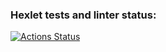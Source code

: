 ### Hexlet tests and linter status:
[![Actions Status](https://github.com/Evoly/frontend-project-11/actions/workflows/hexlet-check.yml/badge.svg)](https://github.com/Evoly/frontend-project-11/actions)